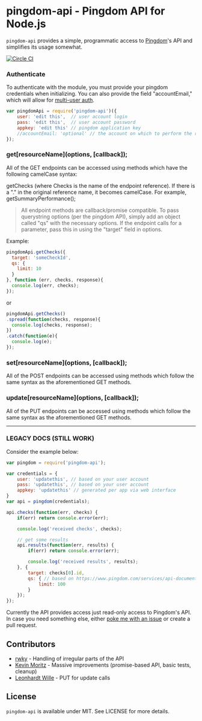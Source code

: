 # pingdom-api - Pingdom API for Node.js

`pingdom-api` provides a simple, programmatic access to [Pingdom](https://www.pingdom.com/)'s API and simplifies its usage somewhat.

[![Circle CI](https://circleci.com/gh/ecorkevin/pingdom-api.png?circle-token=45146bc20f87d2e62296655f92cffa8b12f556e6)](https://circleci.com/gh/ecorkevin/pingdom-api)

### Authenticate

To authenticate with the module, you must provide your pingdom credentials when initializing.  You can also provide the field "accountEmail," which will allow for [multi-user auth](https://www.pingdom.com/features/api/documentation/#multi-user+authentication).

```js
var pingdomApi = require('pingdom-api')({
    user: 'edit this',  // user account login
    pass: 'edit this',  // user account password
    appkey: 'edit this' // pingdom application key
    //accountEmail: 'optional' // the account on which to perform the request (optional)
});
```

### get\[resourceName\]\(options, \[callback\]\);

All of the GET endpoints can be accessed using methods which have the following camelCase syntax:

getChecks (where Checks is the name of the endpoint reference).  If there is a "." in the original reference name, it becomes camelCase.  For example, getSummaryPerformance();

> All endpoint methods are callback/promise compatible.  To pass querystring options (per the pingdom API), simply add an object called "qs" with the necessary options.  If the endpoint calls for a parameter, pass this in using the "target" field in options.

Example:

```js
pingdomApi.getChecks({
  target: 'someCheckId',
  qs: {
    limit: 10
  }
}, function (err, checks, response){
  console.log(err, checks);
});
```
or
```js
pingdomApi.getChecks()
.spread(function(checks, response){
  console.log(checks, response); 
})
.catch(function(e){
  console.log(e);
});
```

### set\[resourceName\]\(options, \[callback\]\);

All of the POST endpoints can be accessed using methods which follow the same syntax as the aforementioned GET methods.

### update\[resourceName\]\(options, \[callback\]\);

All of the PUT endpoints can be accessed using methods which follow the same syntax as the aforementioned GET methods.

---
### LEGACY DOCS (STILL WORK)
Consider the example below:

```js
var pingdom = require('pingdom-api');

var credentials = {
    user: 'updatethis', // based on your user account
    pass: 'updatethis', // based on your user account
    appkey: 'updatethis' // generated per app via web interface
}
var api = pingdom(credentials);

api.checks(function(err, checks) {
    if(err) return console.error(err);

    console.log('received checks', checks);

    // get some results
    api.results(function(err, results) {
        if(err) return console.error(err);

        console.log('received results', results);
    }, {
        target: checks[0].id,
        qs: { // based on https://www.pingdom.com/services/api-documentation-rest/#ResourceResults
            limit: 100
        }
    });
});
```

Currently the API provides access just read-only access to Pingdom's API. In case you need something else, either [poke me with an issue](https://github.com/bebraw/pingdom-api/issues) or create a pull request.

## Contributors

* [rwky](https://github.com/rwky) - Handling of irregular parts of the API
* [Kevin Moritz](https://github.com/ecorkevin) - Massive improvements (promise-based API, basic tests, cleanup)
* [Leonhardt Wille](https://github.com/lwille) - PUT for update calls

## License

`pingdom-api` is available under MIT. See LICENSE for more details.
